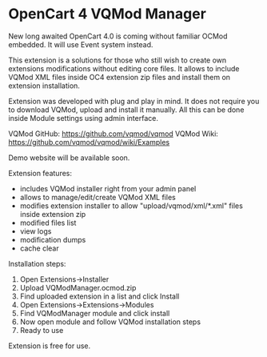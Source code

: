 # OpenCart 4 VQMod Manager

New long awaited OpenCart 4.0 is coming without familiar OCMod embedded.
It will use Event system instead.

This extension is a solutions for those who still wish to create own extensions modifications without editing core files.
It allows to include VQMod XML files inside OC4 extension zip files and install them on extension installation.

Extension was developed with plug and play in mind. It does not require you to download VQMod, upload and install it manually. 
All this can be done inside Module settings using admin interface.

VQMod GitHub: https://github.com/vqmod/vqmod
VQMod Wiki: https://github.com/vqmod/vqmod/wiki/Examples

Demo website will be available soon.

Extension features:
- includes VQMod installer right from your admin panel
- allows to manage/edit/create VQMod XML files
- modifies extension installer to allow "upload/vqmod/xml/*.xml" files inside extension zip
- modified files list
- view logs
- modification dumps
- cache clear

Installation steps:
1. Open Extensions->Installer
2. Upload VQModManager.ocmod.zip
3. Find uploaded extension in a list and click Install
4. Open Extensions->Extensions->Modules
5. Find VQModManager module and click install
6. Now open module and follow VQMod installation steps
7. Ready to use

Extension is free for use.
